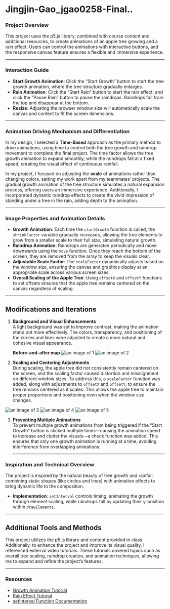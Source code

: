 # Jingjin-Gao_jgao0258-Final..


### Project Overview

This project uses the p5.js library, combined with course content and additional resources, to create animations of an apple tree growing and a rain effect. Users can control the animations with interactive buttons, and the responsive canvas feature ensures a flexible and immersive experience.

--- 

### Interaction Guide

- **Start Growth Animation**: Click the “Start Growth” button to start the tree growth animation, where the tree structure gradually enlarges.
- **Rain Animation**: Click the “Start Rain” button to start the rain effect, and click the “Pause Rain” button to pause the raindrops. Raindrops fall from the top and disappear at the bottom.
- **Resize**: Adjusting the browser window size will automatically scale the canvas and content to fit the screen dimensions.

---

### Animation Driving Mechanism and Differentiation

In my design, I selected a **Time-Based** approach as the primary method to drive animations, using time to control both the tree growth and raindrop movement to complete the final project. The time factor allows the tree growth animation to expand smoothly, while the raindrops fall at a fixed speed, creating the visual effect of continuous rainfall.

In my project, I focused on adjusting the **scale** of animations rather than changing colors, setting my work apart from my teammates’ projects. The gradual growth animation of the tree structure simulates a natural expansion process, offering users an immersive experience. Additionally, I incorporated dynamic raindrop effects to create the vivid impression of standing under a tree in the rain, adding depth to the animation.

---

### Image Properties and Animation Details

- **Growth Animation**: Each time the `startGrowth` function is called, the `shrinkFactor` variable gradually increases, allowing the tree elements to grow from a smaller scale to their full size, simulating natural growth.
- **Raindrop Animation**: Raindrops are generated periodically and move downwards using the `move` function. Once they reach the bottom of the screen, they are removed from the array to keep the visuals clear.
- **Adjustable Scale Factor**: The `scaleFactor` dynamically adjusts based on the window size, ensuring the canvas and graphics display at an appropriate scale across various screen sizes.
- **Overall Scaling of the Apple Tree**: Using `offsetX` and `offsetY` functions to set offsets ensures that the apple tree remains centered on the canvas regardless of scaling.

---

## Modifications and Iterations

1. **Background and Visual Enhancements**  
   A light background was set to improve contrast, making the animation stand out more effectively. The colors, transparency, and positioning of the circles and lines were adjusted to create a more natural and cohesive visual appearance.

   **Before-and-after map**
![an image of 1](/ReadImage/1.png)
![an image of 2](/ReadImage/2.png)


2. **Scaling and Centering Adjustments**  
   During scaling, the apple tree did not consistently remain centered on the screen, and the scaling factor caused distortion and misalignment on different window sizes. To address this, a `scaleFactor` function was added, along with adjustments to `offsetX` and `offsetY`, to ensure the tree remains centered as it scales. This allows the apple tree to maintain proper proportions and positioning even when the window size changes.

![an image of 3](/ReadImage/3.png)
![an image of 4](/ReadImage/4.png)
![an image of 5](/ReadImage/5.png)


3. **Preventing Multiple Animations**  
   To prevent multiple growth animations from being triggered if the “Start Growth” button is clicked multiple times—causing the animation speed to increase and clutter the visuals—a check function was added. This ensures that only one growth animation is running at a time, avoiding interference from overlapping animations.

   ---

### Inspiration and Technical Overview

The project is inspired by the natural beauty of tree growth and rainfall, combining static shapes (like circles and lines) with animation effects to bring dynamic life to the composition.  
- **Implementation**: `setInterval` controls timing, animating the growth through element scaling, while raindrops fall by updating their y-position within `drawElements`.

---

## Additional Tools and Methods

This project utilizes the p5.js library and content provided in class. Additionally, to enhance the project and improve its visual quality, I referenced external video tutorials. These tutorials covered topics such as overall tree scaling, raindrop creation, and animation techniques, allowing me to expand and refine the project’s features.

--- 

### Resources

- [Growth Animation Tutorial](https://youtu.be/lMJmtlp6Yus)
- [Rain Effect Tutorial](https://www.youtube.com/watch?v=KkyIDI6rQJI)
- [setInterval Function Documentation](https://developer.mozilla.org/en-US/docs/Web/API/WindowOrWorkerGlobalScope/setInterval)



